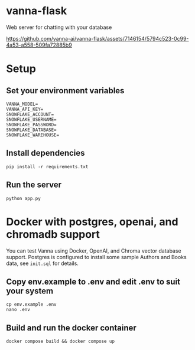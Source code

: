 # vanna-flask
Web server for chatting with your database



https://github.com/vanna-ai/vanna-flask/assets/7146154/5794c523-0c99-4a53-a558-509fa72885b9



# Setup

## Set your environment variables
```
VANNA_MODEL=
VANNA_API_KEY=
SNOWFLAKE_ACCOUNT=
SNOWFLAKE_USERNAME=
SNOWFLAKE_PASSWORD=
SNOWFLAKE_DATABASE=
SNOWFLAKE_WAREHOUSE=
```

## Install dependencies
```
pip install -r requirements.txt
```

## Run the server
```
python app.py
```

# Docker with postgres, openai, and chromadb support

You can test Vanna using Docker, OpenAI, and Chroma vector database support. Postgres is configured to install some sample Authors and Books data, see `init.sql` for details.

## Copy env.example to .env and edit .env to suit your system
```
cp env.example .env
nano .env
```

## Build and run the docker container

```
docker compose build && docker compose up
```

